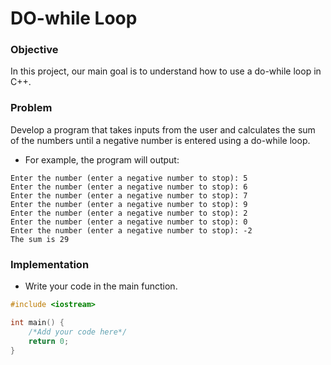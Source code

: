 # DO-while Loop

### Objective

In this project, our main goal is to understand how to use a  do-while loop in C++.

### Problem

Develop a program that takes inputs from the user and calculates the sum of the numbers until a negative number is entered using a do-while loop.

- For example, the program will output:
```
Enter the number (enter a negative number to stop): 5
Enter the number (enter a negative number to stop): 6
Enter the number (enter a negative number to stop): 7
Enter the number (enter a negative number to stop): 9
Enter the number (enter a negative number to stop): 2
Enter the number (enter a negative number to stop): 0
Enter the number (enter a negative number to stop): -2
The sum is 29
```

### Implementation
- Write your code in the main function.
  
```cpp
#include <iostream>

int main() {
    /*Add your code here*/
    return 0;
}

```
